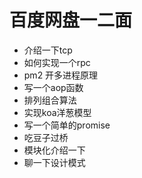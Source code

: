 # 百度网盘一二面

* 介绍一下tcp
* 如何实现一个rpc
* pm2 开多进程原理
* 写一个aop函数
* 排列组合算法
* 实现koa洋葱模型
* 写一个简单的promise
* 吃豆子过桥
* 模块化介绍一下
* 聊一下设计模式

